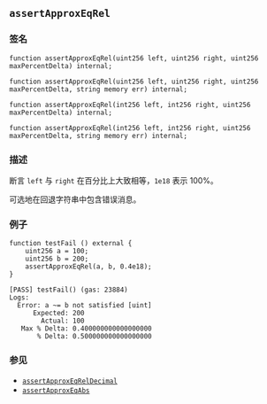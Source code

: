 ## `assertApproxEqRel`

### 签名

```solidity
function assertApproxEqRel(uint256 left, uint256 right, uint256 maxPercentDelta) internal;
```

```solidity
function assertApproxEqRel(uint256 left, uint256 right, uint256 maxPercentDelta, string memory err) internal;
```

```solidity
function assertApproxEqRel(int256 left, int256 right, uint256 maxPercentDelta) internal;
```

```solidity
function assertApproxEqRel(int256 left, int256 right, uint256 maxPercentDelta, string memory err) internal;
```

### 描述

断言 `left` 与 `right` 在百分比上大致相等，`1e18` 表示 100%。

可选地在回退字符串中包含错误消息。

### 例子

```solidity
function testFail () external {
    uint256 a = 100;
    uint256 b = 200;
    assertApproxEqRel(a, b, 0.4e18);
}
```

```ignore
[PASS] testFail() (gas: 23884)
Logs:
  Error: a ~= b not satisfied [uint]
      Expected: 200
        Actual: 100
   Max % Delta: 0.400000000000000000
       % Delta: 0.500000000000000000
```

### 参见

- [`assertApproxEqRelDecimal`](./assertApproxEqRelDecimal.md)
- [`assertApproxEqAbs`](./assertApproxEqAbs.md)